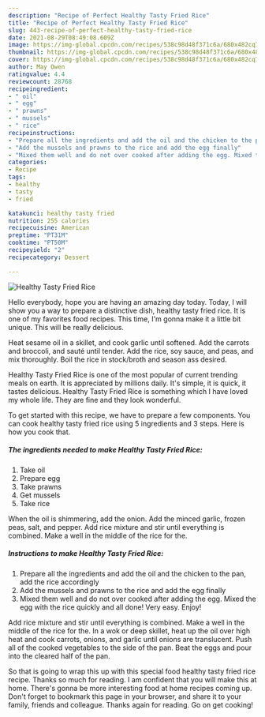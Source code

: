 ```yaml
---
description: "Recipe of Perfect Healthy Tasty Fried Rice"
title: "Recipe of Perfect Healthy Tasty Fried Rice"
slug: 443-recipe-of-perfect-healthy-tasty-fried-rice
date: 2021-08-29T08:49:08.609Z
image: https://img-global.cpcdn.com/recipes/538c98d48f371c6a/680x482cq70/healthy-tasty-fried-rice-recipe-main-photo.jpg
thumbnail: https://img-global.cpcdn.com/recipes/538c98d48f371c6a/680x482cq70/healthy-tasty-fried-rice-recipe-main-photo.jpg
cover: https://img-global.cpcdn.com/recipes/538c98d48f371c6a/680x482cq70/healthy-tasty-fried-rice-recipe-main-photo.jpg
author: May Owen
ratingvalue: 4.4
reviewcount: 28768
recipeingredient:
- " oil"
- " egg"
- " prawns"
- " mussels"
- " rice"
recipeinstructions:
- "Prepare all the ingredients and add the oil and the chicken to the pan, add the rice accordingly"
- "Add the mussels and prawns to the rice and add the egg finally"
- "Mixed them well and do not over cooked after adding the egg. Mixed the egg with the rice quickly and all done! Very easy. Enjoy!"
categories:
- Recipe
tags:
- healthy
- tasty
- fried

katakunci: healthy tasty fried 
nutrition: 255 calories
recipecuisine: American
preptime: "PT31M"
cooktime: "PT50M"
recipeyield: "2"
recipecategory: Dessert

---
```



![Healthy Tasty Fried Rice](https://img-global.cpcdn.com/recipes/538c98d48f371c6a/680x482cq70/healthy-tasty-fried-rice-recipe-main-photo.jpg)

Hello everybody, hope you are having an amazing day today. Today, I will show you a way to prepare a distinctive dish, healthy tasty fried rice. It is one of my favorites food recipes. This time, I'm gonna make it a little bit unique. This will be really delicious.

Heat sesame oil in a skillet, and cook garlic until softened. Add the carrots and broccoli, and sauté until tender. Add the rice, soy sauce, and peas, and mix thoroughly. Boil the rice in stock/broth and season ass desired.

Healthy Tasty Fried Rice is one of the most popular of current trending meals on earth. It is appreciated by millions daily. It's simple, it is quick, it tastes delicious. Healthy Tasty Fried Rice is something which I have loved my whole life. They are fine and they look wonderful.


To get started with this recipe, we have to prepare a few components. You can cook healthy tasty fried rice using 5 ingredients and 3 steps. Here is how you cook that.

<!--inarticleads1-->

##### The ingredients needed to make Healthy Tasty Fried Rice:

1. Take  oil
1. Prepare  egg
1. Take  prawns
1. Get  mussels
1. Take  rice


When the oil is shimmering, add the onion. Add the minced garlic, frozen peas, salt, and pepper. Add rice mixture and stir until everything is combined. Make a well in the middle of the rice for the. 

<!--inarticleads2-->

##### Instructions to make Healthy Tasty Fried Rice:

1. Prepare all the ingredients and add the oil and the chicken to the pan, add the rice accordingly
1. Add the mussels and prawns to the rice and add the egg finally
1. Mixed them well and do not over cooked after adding the egg. Mixed the egg with the rice quickly and all done! Very easy. Enjoy!


Add rice mixture and stir until everything is combined. Make a well in the middle of the rice for the. In a wok or deep skillet, heat up the oil over high heat and cook carrots, onions, and garlic until onions are translucent. Push all of the cooked vegetables to the side of the pan. Beat the eggs and pour into the cleared half of the pan. 

So that is going to wrap this up with this special food healthy tasty fried rice recipe. Thanks so much for reading. I am confident that you will make this at home. There's gonna be more interesting food at home recipes coming up. Don't forget to bookmark this page in your browser, and share it to your family, friends and colleague. Thanks again for reading. Go on get cooking!
